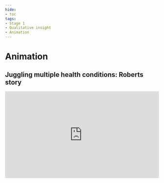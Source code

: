 ```yaml
---
hide:
- toc
tags:
- Stage 1
- Qualitative insight
- Animation
---
```

# Animation

## Juggling multiple health conditions: Roberts story

<div>
  <div style="position:relative;padding-top:56.25%;">
    <iframe src="https://www.youtube.com/embed/uJiVUPFFXBw" frameborder="0" allowfullscreen style="position:absolute;top:0;left:0;width:100%;height:100%;"></iframe>
  </div>
</div>

